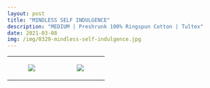 ```yaml
---
layout: post
title: "MINDLESS SELF INDULGENCE"
description: "MEDIUM | Preshrunk 100% Ringspun Cotton | Tultex"
date: 2021-03-08
img: /img/0329-mindless-self-indulgence.jpg
---
```




<table style="width:100%;"><tr><td style="vertical-align:top;">
      <figure class="tmblr-full" data-orig-height="2048" data-orig-width="1365" data-orig-src="https://concertshirts.netlify.app/shirts/0329/0329-01.jpg"><img src="https://64.media.tumblr.com/d2f3b67278dedc0b05f063bd59c3b4a7/f3df205abb45f171-78/s540x810/609da49113fe18ebd42d80fda77f5a668fec5fc1.jpg" data-orig-height="2048" data-orig-width="1365" data-orig-src="https://concertshirts.netlify.app/shirts/0329/0329-01.jpg"/></figure></td>
    <td style="vertical-align:top;">
      <figure class="tmblr-full" data-orig-height="2048" data-orig-width="1365" data-orig-src="https://concertshirts.netlify.app/shirts/0329/0329-02.jpg"><img src="https://64.media.tumblr.com/ae79c064b4bee099a39354c2c56b2c66/f3df205abb45f171-48/s540x810/2be94dca4494355b9edde395d0d6f8d53cab33ba.jpg" data-orig-height="2048" data-orig-width="1365" data-orig-src="https://concertshirts.netlify.app/shirts/0329/0329-02.jpg"/></figure></td>
  </tr></table>
